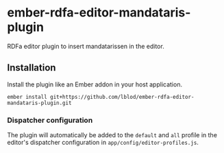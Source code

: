 # ember-rdfa-editor-mandataris-plugin

RDFa editor plugin to insert mandatarissen in the editor.

## Installation

Install the plugin like an Ember addon in your host application.

```
ember install git+https://github.com/lblod/ember-rdfa-editor-mandataris-plugin.git
```

### Dispatcher configuration
The plugin will automatically be added to the `default` and `all` profile in the editor's dispatcher configuration in `app/config/editor-profiles.js`.
